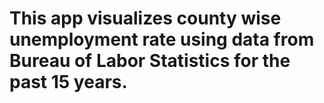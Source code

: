 # This app visualizes county wise unemployment rate using data from Bureau of Labor Statistics for the past 15 years.
